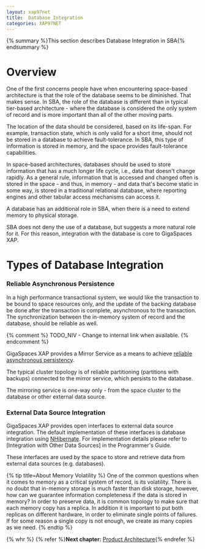 ```yaml
---
layout: xap97net
title:  Database Integration
categories: XAP97NET
---
```


{% summary %}This section describes Database Integration in SBA{% endsummary %}

# Overview

One of the first concerns people have when encountering space-based architecture is that the role of the database seems to be diminished. That makes sense. In SBA, the role of the database is different than in typical tier-based architecture - where the database is considered the only system of record and is more important than all of the other moving parts.

The location of the data should be considered, based on its life-span. For example, transaction state, which is only valid for a short itme, should not be stored in a database to achieve fault-tolerance. In SBA, this type of information is stored in memory, and the space provides fault-tolerance capabilities.

In space-based architectures, databases should be used to store information that has a much longer life cycle, i.e., data that doesn't change rapidly. As a general rule, information that is accessed and changed often is stored in the space - and thus, in memory - and data that's become static in some way, is stored in a traditional relational database, where reporting engines and other tabular access mechanisms can access it.

A database has an additional role in SBA, when there is a need to extend memory to physical storage.

SBA does not deny the use of a database, but suggests a more natural role for it. For this reason, integration with the database is core to GigaSpaces XAP.

# Types of Database Integration

### Reliable Asynchronous Persistence

In a high performance transactional system, we would like the transaction to be bound to space resources only, and the update of the backing database be done after the transaction is complete, asynchronous to the transaction. The synchronization between the in-memory system of record and the database, should be reliable as well.

{% comment %}
TODO_NIV - Change to internal link when available.
{% endcomment %}

GigaSpaces XAP provides a Mirror Service as a means to achieve [reliable asynchronous persistency]({%latestjavaurl%}/Asynchronous-Persistency-with-the-Mirror.html).

The typical cluster topology is of reliable partitioning (partitions with backups) connected to the mirror service, which persists to the database.

The mirroring service is one-way only - from the space cluster to the database or other external data source.

### External Data Source Integration

GigaSpaces XAP provides open interfaces to external data source integration. The default implementation of these interfaces is database integration using [NHibernate](http://nhforge.org/Default.aspx). For implementation details please refer to [Integration with Other Data Sources] in the Programmer's Guide.

These interfaces are used by the space to store and retrieve data from external data sources (e.g. databases).

{% tip title=About Memory Volatility %}
One of the common questions when it comes to memory as a critical system of record, is its volatility. There is no doubt that in-memory storage is much faster than disk storage, however, how can we guarantee information completeness if the data is stored in memory?
In order to preserve data, it is common topology to make sure that each memory copy has a replica. In addition it is important to put both replicas on different hardware, in order to eliminate single points of failures. If for some reason a single copy is not enough, we create as many copies as we need.
{% endtip %}

{% whr %}
{% refer %}**Next chapter:** [Product Architecture](./product-architecture.html){% endrefer %}
